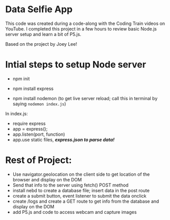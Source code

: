 # Data Selfie App

This code was created during a code-along with the Coding Train videos on YouTube. I completed this project in a few hours to review basic Node.js server setup and learn a bit of P5.js.

Based on the project by Joey Lee!

# Intial steps to setup Node server

- npm init

- npm install express

- npm install nodemon (to get live server reload; call this in terminal by saying `nodemon index.js`)

In index.js:

- require express
- app = express();
- app.listen(port, function)
- app.use static files, **_express.json to parse data!_**

# Rest of Project:

- Use navigator.geolocation on the client side to get location of the browser and display on the DOM
- Send that info to the server using fetch() POST method
- install nebd to create a database file; insert data in the post route
- create a submit button, event listener to submit the data onclick
- create /logs and create a GET route to get info from the database and display on the DOM
- add P5.js and code to access webcam and capture images
